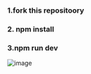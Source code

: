 ### 1.fork this repositoory 
### 2. npm install 
### 3.npm run dev 
![image](https://github.com/user-attachments/assets/20e8a2c5-902d-4a80-8a14-363bf16cce82)
